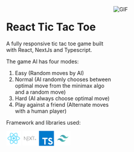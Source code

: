 <img align="right" alt="GIF" src="https://github.com/surendranj/react-tictactoe/blob/main/public/tictactoe.gif" width="216" height="384" />

# React Tic Tac Toe

A fully responsive tic tac toe game built with React, NextJs and Typescript.


The game AI has four modes:
1. Easy (Random moves by AI)
2. Normal (AI randomly chooses between optimal move from the minimax algo and a random move)
3. Hard (AI always choose optimal move)
4. Play against a friend (Alternate moves with a human player)

Framework and libraries used:

<code><img src="https://raw.githubusercontent.com/github/explore/80688e429a7d4ef2fca1e82350fe8e3517d3494d/topics/react/react.png" width="40"/></code>
<code><img src="https://raw.githubusercontent.com/github/explore/28b02bbc9ad9f7a503c43775aebeb515dc2da5fc/topics/nextjs/nextjs.png" width="40"/></code>
<code><img src="https://raw.githubusercontent.com/github/explore/80688e429a7d4ef2fca1e82350fe8e3517d3494d/topics/typescript/typescript.png" width="40"/></code>
<code><img src="https://raw.githubusercontent.com/github/explore/882462b8ecc337fd9c9b2572bc463a1cbc88fb6a/topics/tailwind/tailwind.png" width="40"/></code>
